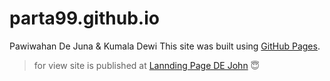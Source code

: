# parta99.github.io
Pawiwahan De Juna & Kumala Dewi
 This site was built using [GitHub Pages](https://pages.github.com/).

> for view
site is published at [Lannding Page DE John](https://parta99.github.io/) :innocent:

